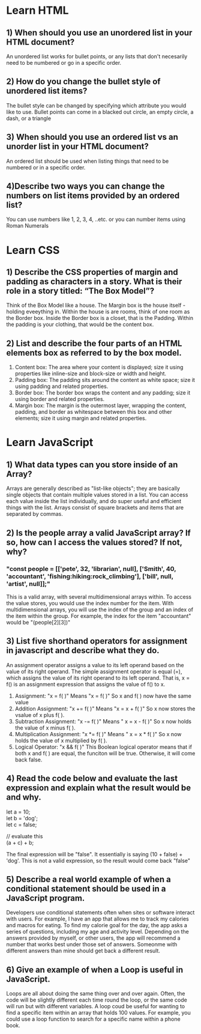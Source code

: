 # Learn HTML

## 1) When should you use an unordered list in your HTML document?
An unordered list works for bullet points, or any lists that don't necesarily need to be numbered or go in a specific order. 
## 2) How do you change the bullet style of unordered list items?
The bullet style can be changed by specifying which attribute you would like to use. Bullet points can come in a blacked out circle, an empty circle, a dash, or a triangle

## 3) When should you use an ordered list vs an unorder list in your HTML document?
An ordered list should be used when listing things that need to be numbered or in a specific order. 
## 4)Describe two ways you can change the numbers on list items provided by an ordered list?
You can use numbers like 1, 2, 3, 4, ..etc. or you can number items using Roman Numerals

# Learn CSS

## 1) Describe the CSS properties of margin and padding as characters in a story. What is their role in a story titled: “The Box Model”?
Think of the Box Model like a house. The Margin box is the house itself - holding eveeything in. Within the house is are rooms, think of one room as the Border box. Inside the Border box is a closet, that is the Padding. Within the padding is your clothing, that would be the content box. 

## 2) List and describe the four parts of an HTML elements box as referred to by the box model.

1. Content box: The area where your content is displayed; size it using properties like inline-size and block-size or width and height. <br>
2. Padding box: The padding sits around the content as white space; size it using padding and related properties. <br>
3. Border box: The border box wraps the content and any padding; size it using border and related properties. <br>
4. Margin box: The margin is the outermost layer, wrapping the content, padding, and border as whitespace between this box and other elements; size it using margin and related properties.<br>

# Learn JavaScript

## 1) What data types can you store inside of an Array?
Arrays are generally described as "list-like objects"; they are basically single objects that contain multiple values stored in a list. You can access each value inside the list individually, and do super useful and efficient things with the list. Arrays consist of square brackets and items that are separated by commas. 
## 2) Is the people array a valid JavaScript array? If so, how can I access the values stored? If not, why?

### "const people = [['pete', 32, 'librarian', null], ['Smith', 40, 'accountant', 'fishing:hiking:rock_climbing'], ['bill', null, 'artist', null]];"
This is a valid array, with several multidimensional arrays within. To access the value stores, you would use the index number for the item. With multidimensional arrays, you will use the index of the group and an index of the item within the group. For example, the index for the item "accountant" would be "(people[2][3])"
## 3) List five shorthand operators for assignment in javascript and describe what they do.
An assignment operator assigns a value to its left operand based on the value of its right operand. The simple assignment operator is equal (=), which assigns the value of its right operand to its left operand. That is, x = f() is an assignment expression that assigns the value of f() to x. <br>
<ol>
    <li>Assignment: "x = f( )" Means "x = f( )" So x and f( ) now have the same value</li>
    <li>Addition Assignment: "x += f( )" Means "x = x + f( )" So x now stores the vsalue of x plus f( ). </li>
    <li>Subtraction Assignment: "x -= f( )" Means "	x = x - f( )" So x now holds the value of x minus f( ).</li>
    <li>Multiplication Assignment: "x *= f( )" Means "	x = x * f( )" So x now holds the value of x multiplied by f( ).
    <li>Logical Operator: "x && f( )" This Boolean logical operator means that if both x and f( ) are equal, the funciton will be true. Otherwise, it will come back false. </li>
</ol>
 
## 4) Read the code below and evaluate the last expression and explain what the result would be and why.
 let a = 10; <br>
 let b = 'dog'; <br>
 let c = false; <br>

 // evaluate this <br>
 (a + c) + b;

 The final expression will be "false". It essentially is saying (10 + false) + 'dog'. This is not a valid expression, so the result would come back "false"

 ## 5) Describe a real world example of when a conditional statement should be used in a JavaScript program.
 Developers use conditional statements often when sites or software interact with users. For example, I have an app that allows me to track my calories and macros for eating. To find my calorie goal for the day, the app asks a series of questions, including my age and activity level. Depending on the answers provided by myself, or other users, the app will recommend a number that works best under those set of answers. Someonme with different answers than mine should get back a different result. 
## 6) Give an example of when a Loop is useful in JavaScript.
Loops are all about doing the same thing over and over again. Often, the code will be slightly different each time round the loop, or the same code will run but with different variables. A loop coud be useful for wanting to find a specific item within an array that holds 100 values. For example, you could use a loop function to search for a specific name within a phone book. 
